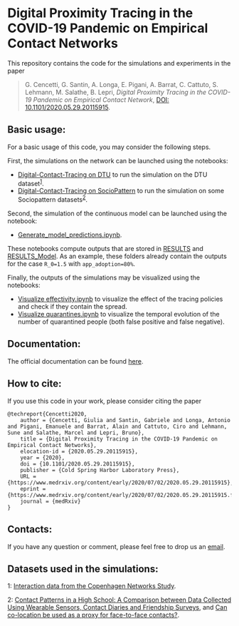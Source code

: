 # Digital Proximity Tracing in the COVID-19 Pandemic on Empirical Contact Networks
This repository contains the code for the simulations and experiments in the paper

>  G. Cencetti, G. Santin, A. Longa, E. Pigani, A. Barrat, C. Cattuto, S. Lehmann,  M. Salathe, B. Lepri,
_Digital Proximity Tracing in the COVID-19 Pandemic on Empirical Contact Network_, [DOI: 10.1101/2020.05.29.20115915](https://doi.org/10.1101/2020.05.29.20115915).

## Basic usage:
For a basic usage of this code, you may consider the following steps.

First, the simulations on the network can be launched using the notebooks:
* [Digital-Contact-Tracing on DTU](Digital-Contact-Tracing%20on%20DTU.ipynb) to run the simulation on the DTU dataset<sup>[1](#dtu_footnote)</sup>.
* [Digital-Contact-Tracing on SocioPattern](Digital-Contact-Tracing%20on%20SocioPattern.ipynb) to run the simulation on some Sociopattern datasets<sup>[2](#socio_dataset)</sup>.

Second, the simulation of the continuous model can be launched using the notebook:
* [Generate_model_predictions.ipynb](Generate_model_predictions.ipynb).

These notebooks compute outputs that are stored in [RESULTS](RESULTS) and [RESULTS_Model](RESULTS_Model). As an example, these folders already contain the outputs for the case `R_0=1.5` with `app_adoption=80%`.


Finally, the outputs of the simulations may be visualized using the notebooks:
* [Visualize effectivity.ipynb](Visualize%20effectivity.ipynb) to visualize the effect of the tracing policies and check if they contain the spread.
* [Visualize quarantines.ipynb](Visualize%20quarantines.ipynb) to visualize the temporal evolution of the number of quarantined people (both false positive and false negative).


## Documentation:
The official documentation can be found [here](https://digitalcontacttracing.github.io/covid_code/doc/site/).

## How to cite:
If you use this code in your work, please consider citing the paper

```bibtex:
@techreport{Cencetti2020,
	author = {Cencetti, Giulia and Santin, Gabriele and Longa, Antonio and Pigani, Emanuele and Barrat, Alain and Cattuto, Ciro and Lehmann, Sune and Salathe, Marcel and Lepri, Bruno},
	title = {Digital Proximity Tracing in the COVID-19 Pandemic on Empirical Contact Networks},
	elocation-id = {2020.05.29.20115915},
	year = {2020},
	doi = {10.1101/2020.05.29.20115915},
	publisher = {Cold Spring Harbor Laboratory Press},
	URL = {https://www.medrxiv.org/content/early/2020/07/02/2020.05.29.20115915},
	eprint = {https://www.medrxiv.org/content/early/2020/07/02/2020.05.29.20115915.full.pdf},
	journal = {medRxiv}
}
```

## Contacts:
If you have any question or comment, please feel free to drop us an [email](mailto:digital_contact_tracing@fbk.eu).


## Datasets used in the simulations:
<a name="dtu_footnote">1</a>: [Interaction data from the Copenhagen Networks Study](https://www.nature.com/articles/s41597-019-0325-x).

<a name="socio_footnote">2</a>: [Contact Patterns in a High School: A Comparison between Data Collected Using Wearable Sensors, Contact Diaries and Friendship Surveys](https://journals.plos.org/plosone/article?id=10.1371/journal.pone.0136497), and [Can co-location be used as a proxy for face-to-face contacts?](https://epjdatascience.springeropen.com/articles/10.1140/epjds/s13688-018-0140-1).


